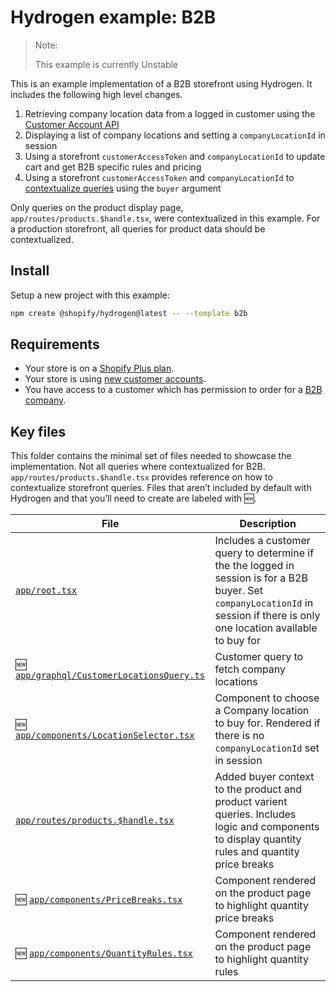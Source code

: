 # Hydrogen example: B2B

> Note:
>
> This example is currently Unstable

This is an example implementation of a B2B storefront using Hydrogen. It includes the following high level changes.

1. Retrieving company location data from a logged in customer using the [Customer Account API](https://shopify.dev/docs/api/customer/2024-04/queries/customer)
2. Displaying a list of company locations and setting a `companyLocationId` in session
3. Using a storefront `customerAccessToken` and `companyLocationId` to update cart and get B2B specific rules and pricing
4. Using a storefront `customerAccessToken` and `companyLocationId` to [contextualize queries](https://shopify.dev/docs/api/storefront#directives) using the `buyer` argument

Only queries on the product display page, `app/routes/products.$handle.tsx`, were contextualized in this example. For a production storefront, all queries for product data should be contextualized.

## Install

Setup a new project with this example:

```bash
npm create @shopify/hydrogen@latest -- --template b2b
```

## Requirements

- Your store is on a [Shopify Plus plan](https://help.shopify.com/manual/intro-to-shopify/pricing-plans/plans-features/shopify-plus-plan).
- Your store is using [new customer accounts](https://help.shopify.com/en/manual/customers/customer-accounts/new-customer-accounts).
- You have access to a customer which has permission to order for a [B2B company](https://help.shopify.com/en/manual/b2b).

## Key files

This folder contains the minimal set of files needed to showcase the implementation.
Not all queries where contextualized for B2B. `app/routes/products.$handle.tsx` provides
reference on how to contextualize storefront queries. Files that aren’t included by default 
with Hydrogen and that you’ll need to create are labeled with 🆕.

| File                                                 | Description                                                                                    |
| ---------------------------------------------------- | ---------------------------------------------------------------------------------------------- |
| [`app/root.tsx`](app/root.tsx)                             | Includes a customer query to determine if the the logged in session is for a B2B buyer. Set `companyLocationId` in session if there is only one location available to buy for    |
| 🆕 [`app/graphql/CustomerLocationsQuery.ts`](app/graphql/CustomerLocationsQuery.ts)  | Customer query to fetch company locations        |
| 🆕 [`app/components/LocationSelector.tsx`](app/components/LocationSelector.tsx) | Component to choose a Company location to buy for. Rendered if there is no `companyLocationId` set in session    |
| [`app/routes/products.$handle.tsx`](app/routes/products.$handle.tsx)      | Added buyer context to the product and product varient queries. Includes logic and components to display quantity rules and quantity price breaks |
| 🆕 [`app/components/PriceBreaks.tsx`](app/components/PriceBreaks.tsx)  | Component rendered on the product page to highlight quantity price breaks        |
| 🆕 [`app/components/QuantityRules.tsx`](app/components/QuantityRules.tsx)  | Component rendered on the product page to highlight quantity rules        |
